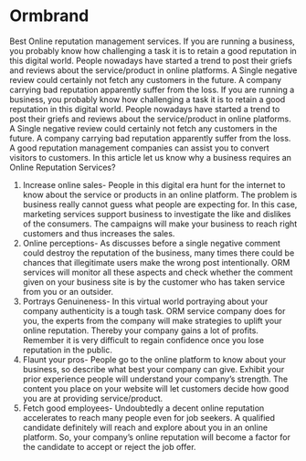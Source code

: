 # Ormbrand
Best Online reputation management services.
If you are running a business, you probably know how challenging a task it is to retain a good reputation in this digital world. People nowadays have started a trend to post their griefs and reviews about the service/product in online platforms. A Single negative review could certainly not fetch any customers in the future. A company carrying bad reputation apparently suffer from the loss. If you are running a business, you probably know how challenging a task it is to retain a good reputation in this digital world. People nowadays have started a trend to post their griefs and reviews about the service/product in online platforms. A Single negative review could certainly not fetch any customers in the future. A company carrying bad reputation apparently suffer from the loss. 
A good reputation management companies can assist you to convert visitors to customers. In this article let us know why a business requires an Online Reputation Services?
1.	Increase online sales- People in this digital era hunt for the internet to know about the service or products in an online platform. The problem is business really cannot guess what people are expecting for. In this case, marketing services support business to investigate the like and dislikes of the consumers. The campaigns will make your business to reach right customers and thus increases the sales.
2.	Online perceptions- As discusses before a single negative comment could destroy the reputation of the business, many times there could be chances that illegitimate users make the wrong post intentionally. ORM services will monitor all these aspects and check whether the comment given on your business site is by the customer who has taken service from you or an outsider. 
3.	Portrays Genuineness- In this virtual world portraying about your company authenticity is a tough task. ORM service company does for you, the experts from the company will make strategies to uplift your online reputation. Thereby your company gains a lot of profits. Remember it is very difficult to regain confidence once you lose reputation in the public.    
4.	Flaunt your pros- People go to the online platform to know about your business, so describe what best your company can give. Exhibit your prior experience people will understand your company’s strength. The content you place on your website will let customers decide how good you are at providing service/product. 
5.	Fetch good employees- Undoubtedly a decent online reputation accelerates to reach many people even for job seekers. A qualified candidate definitely will reach and explore about you in an online platform. So, your company’s online reputation will become a factor for the candidate to accept or reject the job offer.
